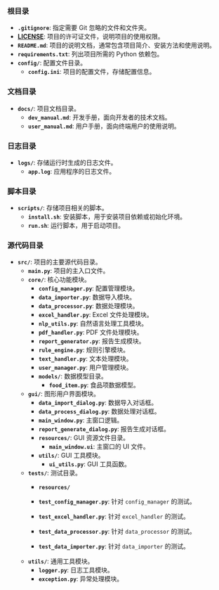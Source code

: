 ### 根目录

- **`.gitignore`**: 指定需要 Git 忽略的文件和文件夹。
- **[LICENSE](vscode-file://vscode-app/d:/Microsoft%20VS%20Code/resources/app/out/vs/code/electron-sandbox/workbench/workbench.html)**: 项目的许可证文件，说明项目的使用权限。
- **`README.md`**: 项目的说明文档，通常包含项目简介、安装方法和使用说明。
- **`requirements.txt`**: 列出项目所需的 Python 依赖包。
- **`config/`**: 配置文件目录。
    - **`config.ini`**: 项目的配置文件，存储配置信息。

### 文档目录

- **`docs/`**: 项目文档目录。
    - **`dev_manual.md`**: 开发手册，面向开发者的技术文档。
    - **`user_manual.md`**: 用户手册，面向终端用户的使用说明。

### 日志目录

- **`logs/`**: 存储运行时生成的日志文件。
    - **`app.log`**: 应用程序的日志文件。

### 脚本目录

- **`scripts/`**: 存储项目相关的脚本。
    - **`install.sh`**: 安装脚本，用于安装项目依赖或初始化环境。
    - **`run.sh`**: 运行脚本，用于启动项目。

### 源代码目录

- **`src/`**: 项目的主要源代码目录。
    - **`main.py`**: 项目的主入口文件。
    - **`core/`**: 核心功能模块。
        - **`config_manager.py`**: 配置管理模块。
        - **`data_importer.py`**: 数据导入模块。
        - **`data_processor.py`**: 数据处理模块。
        - **`excel_handler.py`**: Excel 文件处理模块。
        - **`nlp_utils.py`**: 自然语言处理工具模块。
        - **`pdf_handler.py`**: PDF 文件处理模块。
        - **`report_generator.py`**: 报告生成模块。
        - **`rule_engine.py`**: 规则引擎模块。
        - **`text_handler.py`**: 文本处理模块。
        - **`user_manager.py`**: 用户管理模块。
        - **`models/`**: 数据模型目录。
            - **`food_item.py`**: 食品项数据模型。
    - **`gui/`**: 图形用户界面模块。
        - **`data_import_dialog.py`**: 数据导入对话框。
        - **`data_process_dialog.py`**: 数据处理对话框。
        - **`main_window.py`**: 主窗口逻辑。
        - **`report_generate_dialog.py`**: 报告生成对话框。
        - **`resources/`**: GUI 资源文件目录。
            - **`main_window.ui`**: 主窗口的 UI 文件。
        - **`utils/`**: GUI 工具模块。
            - **`ui_utils.py`**: GUI 工具函数。
    - **`tests/`**: 测试目录。
        - **`resources/`**
        
        - **`test_config_manager.py`**: 针对 `config_manager` 的测试。
        - **`test_excel_handler.py`**: 针对 `excel_handler` 的测试。
        - **`test_data_processor.py`**: 针对 `data_processor` 的测试。
        - **`test_data_importer.py`**: 针对 `data_importer` 的测试。
    - **`utils/`**: 通用工具模块。
        - **`logger.py`**: 日志工具模块。
        - **`exception.py`**: 异常处理模块。